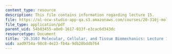 ```yaml
---
content_type: resource
description: This file contains information regarding lecture 15.
file: https://ol-ocw-studio-app-qa.s3.amazonaws.com/courses/20-310j-molecular-cellular-and-tissue-biomechanics-spring-2015/aad9754a98c84e23fb4a9db28bddb764_MIT20_310JS15_Lecture15.pdf
file_type: application/pdf
parent_uid: 54b83455-a0e0-1617-033f-e3cac6d343dc
resourcetype: Document
title: '20.310J Molecular, Cellular, and Tissue Biomechanics: Lecture 15'
uid: aad9754a-98c8-4e23-fb4a-9db28bddb764
---
```

